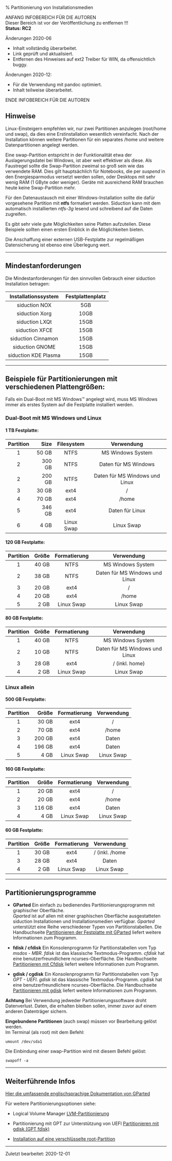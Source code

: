 % Partitionierung von Installationsmedien

ANFANG   INFOBEREICH FÜR DIE AUTOREN  
Dieser Bereich ist vor der Veröffentlichung zu entfernen !!!  
**Status: RC2**

Änderungen 2020-06

+ Inhalt vollständig überarbeitet.  
+ Link geprüft und aktualisiert.  
+ Entfernen des Hinweises auf ext2 Treiber für WIN, da offensichtlich buggy.  

Änderungen 2020-12:

+ Für die Verwendung mit pandoc optimiert.
+ Inhalt teilweise überarbeitet.

ENDE INFOBEREICH FÜR DIE AUTOREN

## Hinweise

Linux-Einsteigern empfehlen wir, nur zwei Partitionen anzulegen (root/home und swap), da dies eine Erstinstallation wesentlich vereinfacht. Nach der Installation können weitere Partitionen für ein separates /home und weitere Datenpartitionen angelegt werden.

Eine swap-Partition entspricht in der Funktionalität etwa der Auslagerungsdatei bei Windows, ist aber weit effektiver als diese. Als Faustregel sollte die Swap-Partition zweimal so groß sein wie das verwendete RAM. Dies gilt hauptsächlich für Notebooks, die per *suspend* in den Energiesparmodus versetzt werden sollen, oder Desktops mit sehr wenig RAM (1 GByte oder weniger). Geräte mit ausreichend RAM brauchen heute keine Swap-Partition mehr.

Für den Datenaustausch mit einer Windows-Installation sollte die dafür vorgesehene Partition mit **ntfs** formatiert werden. Siduction kann mit dem automatisch installierten *ntfs-3g* lesend und schreibend auf die Daten zugreifen.

Es gibt sehr viele gute Möglichkeiten seine Platten aufzuteilen. Diese Beispiele sollten einen ersten Einblick in die Möglichkeiten bieten. 

Die Anschaffung einer externen USB-Festplatte zur regelmäßigen Datensicherung ist ebenso eine Überlegung wert.

---

## Mindestanforderungen

Die Mindestanforderungen für den sinnvollen Gebrauch einer siduction Installation betragen:

| Installationssystem | Festplattenplatz |
| :---:| :--: |
| siduction NOX | 5GB |
| siduction Xorg | 10GB |
| siduction LXQt | 15GB |
| siduction XFCE | 15GB |
| siduction Cinnamon | 15GB |
| siduction GNOME | 15GB |
| siduction KDE Plasma | 15GB |

---

## Beispiele für Partitionierungen mit verschiedenen Plattengrößen:

Falls ein Dual-Boot mit MS Windows&#8482; angelegt wird, muss MS Windows immer als erstes System auf die Festplatte installiert werden.

### Dual-Boot mit MS Windows und Linux

#### 1 TB Festplatte:

| Partition | Size | Filesystem | Verwendung |
| :----: | ----: | :----: | :----: |
| 1 | 50 GB | NTFS | MS Windows System |
| 2 | 300 GB | NTFS | Daten für MS Windows |
| 2 | 200 GB | NTFS | Daten für MS Windows und Linux |
| 3 | 30 GB | ext4 | / |
| 4 | 70 GB | ext4 | /home |
| 5 | 346 GB | ext4 | Daten für Linux |
| 6 | 4 GB | Linux Swap | Linux Swap |

#### 120 GB Festplatte:

| Partition | Größe | Formatierung | Verwendung |
| :----: | ----: | :----: | :----: |
| 1 | 40 GB | NTFS | MS Windows System |
| 2 | 38 GB | NTFS | Daten für MS Windows und Linux |
| 3 | 20 GB | ext4 | / |
| 4 | 20 GB | ext4 | /home |
| 5 | 2 GB | Linux Swap | Linux Swap |

#### 80 GB Festplatte:

| Partition | Größe | Formatierung | Verwendung |
| :----: | ----: | :----: | :----: |
| 1 | 40 GB | NTFS | MS Windows System |
| 2 | 10 GB | NTFS | Daten für MS Windows und Linux |
| 3 | 28 GB | ext4 | / (inkl. home) |
| 4 | 2 GB | Linux Swap | Linux Swap |


### Linux allein

#### 500 GB Festplatte:

| Partition | Größe | Formatierung | Verwendung |
| :----: | ----: | :----: | :----: |
| 1 | 30 GB | ext4 | / |
| 2 | 70 GB | ext4 | /home |
| 3 | 200 GB | ext4 | Daten |
| 4 | 196 GB | ext4 | Daten |
| 5 | 4 GB | Linux Swap | Linux Swap |

#### 160 GB Festplatte:

| Partition | Größe | Formatierung | Verwendung |
| :----: | ----: | :----: | :----: |
| 1 | 20 GB | ext4 | / |
| 2 | 20 GB | ext4 | /home |
| 3 | 116 GB | ext4 | Daten |
| 4 | 4 GB | Linux Swap | Linux Swap |

#### 60 GB Festplatte:

| Partition | Größe | Formatierung | Verwendung |
| :----: | ----: | :----: | :----: |
| 1 | 30 GB | ext4 | / (inkl. /home |
| 3 | 28 GB | ext4 | Daten |
| 4 | 2 GB | Linux Swap | Linux Swap |

---

## Partitionierungsprogramme

+ **GParted** Ein einfach zu bedienendes Partitionierungsprogramm mit graphischer Oberfläche.  
  *Gparted* ist auf allen mit einer graphischen Oberfläche ausgestatteten siduction Installationen und Installationsmedien verfügbar. *Gparted* unterstützt eine Reihe verschiedener Typen von Partitionstabellen. Die Handbuchseite [Partitionieren der Festplatte mit GParted](part-gparted_de.md) liefert weitere Informationen zum Programm.

+ **fdisk / cfdisk** Ein Konsolenprogramm für Partitionstabellen vom Typ *msdos - MBR*.
  *fdisk* ist das klassische Textmodus-Programm. *cfdisk* hat eine benutzerfreundlichere ncurses-Oberfläche. Die Handbuchseite [Partitionieren mit Cfdisk](part-cfdisk_de.md) liefert weitere Informationen zum Programm.

+ **gdisk / cgdisk** Ein Konsolenprogramm für Partitionstabellen vom Typ *GPT - UEFI*.
  *gdisk* ist das klassische Textmodus-Programm. *cgdisk* hat eine benutzerfreundlichere ncurses-Oberfläche. Die Handbuchseite [Partitionieren mit gdisk](part-gdisk_de.md) liefert weitere Informationen zum Programm.

<warning>**Achtung**</warning>
<warning>Bei Verwendung jedweder Partitionierungssoftware droht Datenverlust. Daten, die erhalten bleiben sollen, immer zuvor auf einem anderen Datenträger sichern.</warning>

**Eingebundene Partitionen** (auch swap) müssen vor Bearbeitung gelöst werden.  
Im Terminal (als root) mit dem Befehl:

~~~
umount /dev/sda1
~~~

Die Einbindung einer swap-Partition wird mit diesem Befehl gelöst: 

~~~
swapoff -a
~~~

---

## Weiterführende Infos

[Hier die umfassende englischsprachige Dokumentation von GParted](https://gparted.org/index.php)

Für weitere Partitionierungsoptionen siehe:

+ Logical Volume Manager [LVM-Partitionierung](part-lvm_de.md#part-lvm)

+ Partitionierung mit GPT zur Unterstützung von UEFI [Partitionieren mit gdisk (GPT fdisk)](part-gdisk_de.md)

+ [Installation auf eine verschlüsselte root-Partition](hd-install-crypt_de.md#install-crypt)

---

<div id="rev">Zuletzt bearbeitet: 2020-12-01</div>
